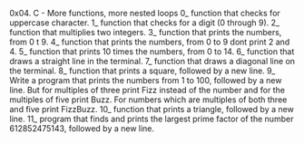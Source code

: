 0x04. C - More functions, more nested loops
0_  function that checks for uppercase character.
1_ function that checks for a digit (0 through 9).
2_ function that multiplies two integers.
3_ function that prints the numbers, from 0 t 9.
4_ function that prints the numbers, from 0 to 9 dont print 2 and 4.
5_ function that prints 10 times the numbers, from 0 to 14.
6_  function that draws a straight line in the terminal.
7_ function that draws a diagonal line on the terminal.
8_  function that prints a square, followed by a new line.
9_ Write a program that prints the numbers from 1 to 100, followed by a new line. But for multiples of three print Fizz instead of the number and for the multiples of five print Buzz. For numbers which are multiples of both three and five print FizzBuzz.
10_  function that prints a triangle, followed by a new line.
11_  program that finds and prints the largest prime factor of the number 612852475143, followed by a new line.
